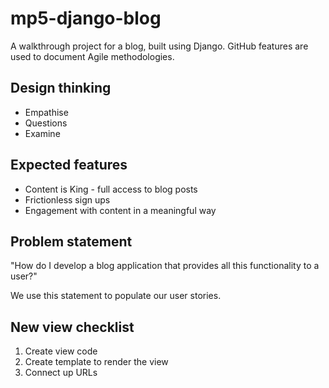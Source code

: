 # mp5-django-blog

A walkthrough project for a blog, built using Django. GitHub features are used to document Agile methodologies.

## Design thinking

- Empathise
- Questions
- Examine

## Expected features

- Content is King - full access to blog posts
- Frictionless sign ups
- Engagement with content in a meaningful way

## Problem statement

"How do I develop a blog application that provides all this functionality to a user?"

We use this statement to populate our user stories.

## New view checklist

1. Create view code
2. Create template to render the view
3. Connect up URLs
